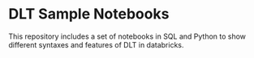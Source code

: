 # DLT Sample Notebooks
This repository includes a set of notebooks in SQL and Python to show different syntaxes and features of DLT in databricks.
